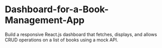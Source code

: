 # Dashboard-for-a-Book-Management-App
Build a responsive React.js dashboard that fetches, displays, and allows CRUD operations on a  list of books using a mock API.
